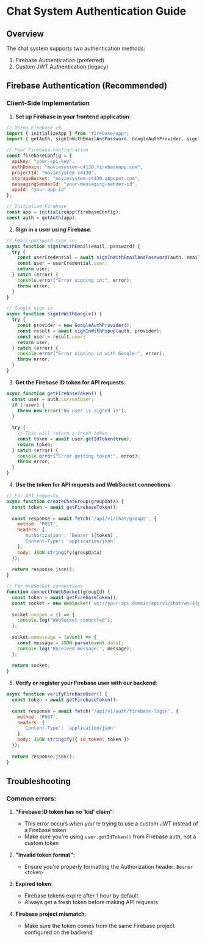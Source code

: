 # Chat System Authentication Guide

## Overview

The chat system supports two authentication methods:
1. Firebase Authentication (preferred)
2. Custom JWT Authentication (legacy)

## Firebase Authentication (Recommended)

### Client-Side Implementation

1. **Set up Firebase in your frontend application**:

```javascript
// Using Firebase v9
import { initializeApp } from "firebase/app";
import { getAuth, signInWithEmailAndPassword, GoogleAuthProvider, signInWithPopup } from "firebase/auth";

// Your Firebase configuration 
const firebaseConfig = {
  apiKey: "your-api-key",
  authDomain: "moviesystem-c4130.firebaseapp.com",
  projectId: "moviesystem-c4130",
  storageBucket: "moviesystem-c4130.appspot.com",
  messagingSenderId: "your-messaging-sender-id",
  appId: "your-app-id"
};

// Initialize Firebase
const app = initializeApp(firebaseConfig);
const auth = getAuth(app);
```

2. **Sign in a user using Firebase**:

```javascript
// Email/password sign in
async function signInWithEmail(email, password) {
  try {
    const userCredential = await signInWithEmailAndPassword(auth, email, password);
    const user = userCredential.user;
    return user;
  } catch (error) {
    console.error("Error signing in:", error);
    throw error;
  }
}

// Google sign in
async function signInWithGoogle() {
  try {
    const provider = new GoogleAuthProvider();
    const result = await signInWithPopup(auth, provider);
    const user = result.user;
    return user;
  } catch (error) {
    console.error("Error signing in with Google:", error);
    throw error;
  }
}
```

3. **Get the Firebase ID token for API requests**:

```javascript
async function getFirebaseToken() {
  const user = auth.currentUser;
  if (!user) {
    throw new Error("No user is signed in");
  }
  
  try {
    // This will return a fresh token
    const token = await user.getIdToken(true);
    return token;
  } catch (error) {
    console.error("Error getting token:", error);
    throw error;
  }
}
```

4. **Use the token for API requests and WebSocket connections**:

```javascript
// For API requests
async function createChatGroup(groupData) {
  const token = await getFirebaseToken();
  
  const response = await fetch('/api/v1/chat/groups', {
    method: 'POST',
    headers: {
      'Authorization': `Bearer ${token}`,
      'Content-Type': 'application/json'
    },
    body: JSON.stringify(groupData)
  });
  
  return response.json();
}

// For WebSocket connections
function connectToWebSocket(groupId) {
  const token = await getFirebaseToken();
  const socket = new WebSocket(`ws://your-api-domain/api/v1/chat/ws/${groupId}?token=${token}`);
  
  socket.onopen = () => {
    console.log('WebSocket connected');
  };
  
  socket.onmessage = (event) => {
    const message = JSON.parse(event.data);
    console.log('Received message:', message);
  };
  
  return socket;
}
```

5. **Verify or register your Firebase user with our backend**:

```javascript
async function verifyFirebaseUser() {
  const token = await getFirebaseToken();
  
  const response = await fetch('/api/v1/auth/firebase-login', {
    method: 'POST',
    headers: {
      'Content-Type': 'application/json'
    },
    body: JSON.stringify({ id_token: token })
  });
  
  return response.json();
}
```

## Troubleshooting

### Common errors:

1. **"Firebase ID token has no 'kid' claim"**:
   - This error occurs when you're trying to use a custom JWT instead of a Firebase token
   - Make sure you're using `user.getIdToken()` from Firebase auth, not a custom token

2. **"Invalid token format"**:
   - Ensure you're properly formatting the Authorization header: `Bearer <token>`

3. **Expired token**:
   - Firebase tokens expire after 1 hour by default
   - Always get a fresh token before making API requests

4. **Firebase project mismatch**:
   - Make sure the token comes from the same Firebase project configured on the backend 